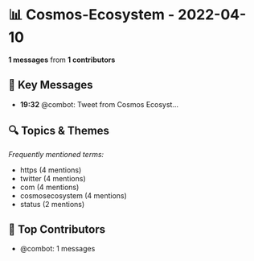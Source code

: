 # 📊 Cosmos-Ecosystem - 2022-04-10
**1 messages** from **1 contributors**

## 💬 Key Messages
- **19:32** @combot: [‌‌‌‌‎⁠](https://twitter.com/CosmosEcosystem/status/1513238408101040136)Tweet from Cosmos Ecosyst...

## 🔍 Topics & Themes
*Frequently mentioned terms:*
- https (4 mentions)
- twitter (4 mentions)
- com (4 mentions)
- cosmosecosystem (4 mentions)
- status (2 mentions)

## 👥 Top Contributors
- @combot: 1 messages
